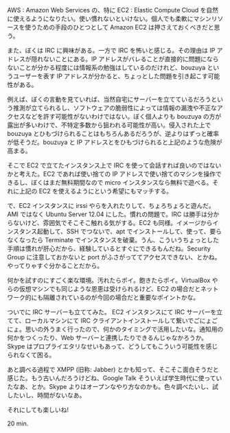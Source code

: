 AWS : Amazon Web Services の、特に EC2 : Elastic Compute Cloud を自然に使えるようになりたい。使い慣れないといけない。個人でも柔軟にマシンリソースを使うための手段のひとつとして Amazon EC2 は押さえておくべきだと思う。

また、ぼくは IRC に興味がある。一方で IRC を怖いと感じる。その理由は IP アドレスが隠れないことにある。IP アドレスがバレることが直接的に問題にならないことが分かる程度には情報系の勉強はしているのだけれど、bouzuya というユーザーを表す IP アドレスが分かると、ちょっとした問題を引き起こす可能性がある。

例えば、ぼくの言動を見ていれば、当然自宅にサーバーを立てているだろうという推測が立てられるし、ソフトウェアの脆弱性によっては情報の漏洩や不正なアクセスなどを許す可能性がないわけではない。ぼく個人よりも bouzuya の方が露出が多いわけで、不特定多数から狙われる可能性が高い。侵入された上で bouzuya とひもづけられることはもちろんあるだろうが、逆よりはずっと確率が低そうだ。bouzuya と IP アドレスとをひもづけられると上記のような危険が高まる。

そこで EC2 で立てたインスタンス上で IRC を使って会話すれば良いのではないかと考えた。EC2 であれば使い捨ての IP アドレスで使い捨てのマシンを操作できるし、ぼくはまだ無料期間なので micro インスタンスなら無料で遊べる。それに上記の EC2 を使えるようにという希望にもマッチする。

で、EC2 インスタンスに irssi やらを入れたりして、ちょろちょろと遊んだ。AMI ではなく Ubuntu Server 12.04 にした。慣れの問題で。IRC は勝手は分からないけど、雰囲気でそこそこ触れる気がする。EC2 も同様。イメージからインスタンス起動して、SSH でつないで、apt でインストールして、使って、要らなくなったら Terminate でインスタンスを破棄。うん、こういうちょっとした手順は慣れが肝心だから、経験しているとすぐにできるもんだね。Security Group に注意しておかないと port がふさがっててアクセスできない、とかね。やってりゃすぐ分かることだから。

何かを試すのにすごく楽な環境。汚れたらポイ。飽きたらポイ。VirtualBox やらの仮想マシンでも同じような恩恵は受けられるけど、EC2 の場合だとネットワーク的にも隔離されているのが今回の場合だと重要なポイントかな。

ついでに IRC サーバーも立ててみた。 EC2 インスタンスにて IRC サーバーを立てて、ローカルマシンにて IRC クライアントインストールして繋いでごにょごにょ。思いの外うまく行ったので、何かのタイミングで活用したいな。通知用の何かをつくったり、Web サーバーと連携したりできるんじゃなかろうか。Skype  はプロプライエタリなせいもあって、どうしてもこういう可能性を感じられなくて困る。

あと調べる過程で XMPP (旧称: Jabber) とかも知って、そこそこ面白そうだと感じた。もう古いんだろうけどね、Google Talk そういえば学生時代に使っていたなあ、とか。Skype よりはオープンなやり方なのかも。色々調べたいし、試したいし、時間がないなあ。

それにしても楽しいね!

20 min.
